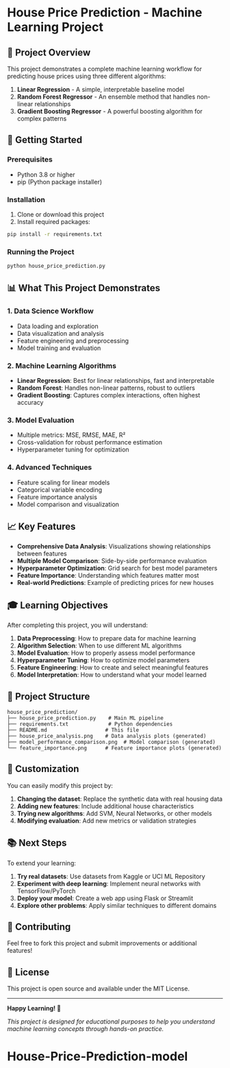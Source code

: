 # House Price Prediction - Machine Learning Project

## 🎯 Project Overview

This project demonstrates a complete machine learning workflow for predicting house prices using three different algorithms:

1. **Linear Regression** - A simple, interpretable baseline model
2. **Random Forest Regressor** - An ensemble method that handles non-linear relationships
3. **Gradient Boosting Regressor** - A powerful boosting algorithm for complex patterns

## 🚀 Getting Started

### Prerequisites

- Python 3.8 or higher
- pip (Python package installer)

### Installation

1. Clone or download this project
2. Install required packages:

```bash
pip install -r requirements.txt
```

### Running the Project

```bash
python house_price_prediction.py
```

## 📊 What This Project Demonstrates

### 1. **Data Science Workflow**
- Data loading and exploration
- Data visualization and analysis
- Feature engineering and preprocessing
- Model training and evaluation

### 2. **Machine Learning Algorithms**
- **Linear Regression**: Best for linear relationships, fast and interpretable
- **Random Forest**: Handles non-linear patterns, robust to outliers
- **Gradient Boosting**: Captures complex interactions, often highest accuracy

### 3. **Model Evaluation**
- Multiple metrics: MSE, RMSE, MAE, R²
- Cross-validation for robust performance estimation
- Hyperparameter tuning for optimization

### 4. **Advanced Techniques**
- Feature scaling for linear models
- Categorical variable encoding
- Feature importance analysis
- Model comparison and visualization

## 📈 Key Features

- **Comprehensive Data Analysis**: Visualizations showing relationships between features
- **Multiple Model Comparison**: Side-by-side performance evaluation
- **Hyperparameter Optimization**: Grid search for best model parameters
- **Feature Importance**: Understanding which features matter most
- **Real-world Predictions**: Example of predicting prices for new houses

## 🎓 Learning Objectives

After completing this project, you will understand:

1. **Data Preprocessing**: How to prepare data for machine learning
2. **Algorithm Selection**: When to use different ML algorithms
3. **Model Evaluation**: How to properly assess model performance
4. **Hyperparameter Tuning**: How to optimize model parameters
5. **Feature Engineering**: How to create and select meaningful features
6. **Model Interpretation**: How to understand what your model learned

## 📁 Project Structure

```
house_price_prediction/
├── house_price_prediction.py    # Main ML pipeline
├── requirements.txt             # Python dependencies
├── README.md                   # This file
├── house_price_analysis.png    # Data analysis plots (generated)
├── model_performance_comparison.png  # Model comparison (generated)
└── feature_importance.png      # Feature importance plots (generated)
```

## 🔧 Customization

You can easily modify this project by:

1. **Changing the dataset**: Replace the synthetic data with real housing data
2. **Adding new features**: Include additional house characteristics
3. **Trying new algorithms**: Add SVM, Neural Networks, or other models
4. **Modifying evaluation**: Add new metrics or validation strategies

## 📚 Next Steps

To extend your learning:

1. **Try real datasets**: Use datasets from Kaggle or UCI ML Repository
2. **Experiment with deep learning**: Implement neural networks with TensorFlow/PyTorch
3. **Deploy your model**: Create a web app using Flask or Streamlit
4. **Explore other problems**: Apply similar techniques to different domains

## 🤝 Contributing

Feel free to fork this project and submit improvements or additional features!

## 📄 License

This project is open source and available under the MIT License.

---

**Happy Learning! 🎉**

*This project is designed for educational purposes to help you understand machine learning concepts through hands-on practice.*

# House-Price-Prediction-model
